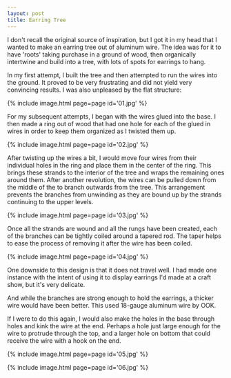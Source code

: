 ```yaml
---
layout: post
title: Earring Tree
---
```

I don't recall the original source of inspiration, but I got it in my head that
I wanted to make an earring tree out of aluminum wire. The idea was for it to
have 'roots' taking purchase in a ground of wood, then organically intertwine
and build into a tree, with lots of spots for earrings to hang.

In my first attempt, I built the tree and then attempted to run the wires into
the ground. It proved to be very frustrating and did not yield very convincing
results. I was also unpleased by the flat structure:

{% include image.html page=page id='01.jpg' %}

For my subsequent attempts, I began with the wires glued into the base. I then
made a ring out of wood that had one hole for each of the glued in wires in
order to keep them organized as I twisted them up.

{% include image.html page=page id='02.jpg' %}

After twisting up the wires a bit, I would move four wires from their individual
holes in the ring and place them in the center of the ring. This brings these
strands to the interior of the tree and wraps the remaining ones around them.
After another revolution, the wires can be pulled down from the middle of the
to branch outwards from the tree. This arrangement prevents the branches from
unwinding as they are bound up by the strands continuing to the upper levels.

{% include image.html page=page id='03.jpg' %}

Once all the strands are wound and all the rungs have been created, each of the
branches can be tightly coiled around a tapered rod. The taper helps to ease the
process of removing it after the wire has been coiled.

{% include image.html page=page id='04.jpg' %}

One downside to this design is that it does not travel well. I had made one
instance with the intent of using it to display earrings I'd made at a craft
show, but it's very delicate.

And while the branches are strong enough to hold the earrings, a thicker wire
would have been better. This used 18-gauge aluminum wire by OOK.

If I were to do this again, I would also make the holes in the base through
holes and kink the wire at the end. Perhaps a hole just large enough for the
wire to protrude through the top, and a larger hole on bottom that could receive
the wire with a hook on the end.

{% include image.html page=page id='05.jpg' %}

{% include image.html page=page id='06.jpg' %}
